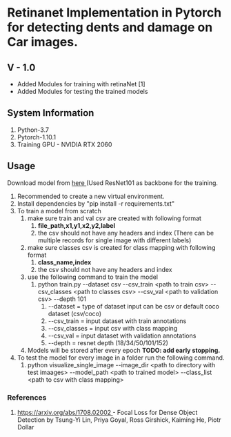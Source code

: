 # Retinanet Implementation in Pytorch for detecting dents and damage on Car images.
## V - 1.0
<ul>
<li>Added Modules for training with retinaNet [1]</li>
<li>Added Modules for testing the trained models</li>
</ul>

## System Information
1. Python-3.7
2. Pytorch-1.10.1
3. Training GPU - NVIDIA RTX 2060

## Usage
Download model from <a href="#"> here </a> (Used ResNet101 as backbone for the training.
1. Recommended to create a new virtual environment.
2. Install dependencies by "pip install -r requirements.txt"
3. To train a model from scratch
   1. make sure train and val csv are created with following format
      1. **file_path,x1,y1,x2,y2,label**
      2. the csv should not have any headers and index
         (There can be multiple records for single image with different labels)
   3. make sure classes csv is created for class mapping with following format
      1. **class_name,index**
      2. the csv should not have any headers and index
   4. use the following command to train the model
      1. python train.py --dataset csv --csv_train \<path to train csv> --csv_classes \<path to classes csv> --csv_val \<path to validation csv> --depth 101
         1. --dataset = type of dataset input can be csv or default coco dataset (csv/coco)
         2. --csv_train = input dataset with train annotations
         3. --csv_classes = input csv with class mapping
         4. --csv_val = input dataset with validation annotations
         5. --depth = resnet depth (18/34/50/101/152)
   5. Models will be stored after every epoch **TODO: add early stopping.**
4. To test the model for every image in a folder run the following command.
   1. python visualize_single_image --image_dir \<path to directory with test imaages> --model_path \<path to trained model> --class_list \<path to csv with class mapping> 

### References
1. <a href="https://arxiv.org/abs/1708.02002">
        https://arxiv.org/abs/1708.02002
    </a> - Focal Loss for Dense Object 
    Detection by Tsung-Yi Lin, Priya Goyal, Ross Girshick, Kaiming He, Piotr Dollar
